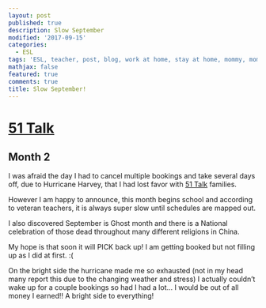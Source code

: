 ```yaml
---
layout: post
published: true
description: Slow September
modified: '2017-09-15'
categories:
  - ESL
tags: 'ESL, teacher, post, blog, work at home, stay at home, mommy, mom, posh, tutor'
mathjax: false
featured: true
comments: true
title: Slow September!
---
```

<h1><a href="http://www.51talk.com/na?referrer=4825373">51 Talk</a></h1>

<h2>Month 2</h2>

<p>I was afraid the day I had to cancel multiple bookings and take several days off, due to Hurricane Harvey, that I had lost favor with <a href="http://www.51talk.com/na?referrer=4825373">51 Talk</a> families.</p>

<p>However I am happy to announce, this month begins school and according to veteran teachers, it is always super slow until schedules are mapped out.</p>

<p>I also discovered September is Ghost month and there is a National celebration of those dead throughout many different religions in China. </p>

<p>My hope is that soon it will PICK back up! I am getting booked but not filling up as I did at first. :(</p>

<p>On the bright side the hurricane made me so exhausted (not in my head many report this due to the changing weather and stress) I actually couldn&#8217;t wake up for a couple bookings so had I had a lot&#8230; I would be out of all money I earned!! A bright side to everything!</p>

